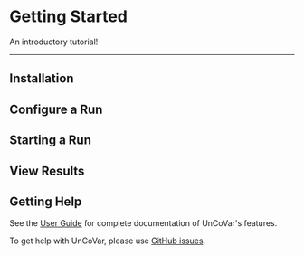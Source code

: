 # Getting Started

An introductory tutorial!

---

## Installation

## Configure a Run

## Starting a Run

## View Results

## Getting Help

See the [User Guide] for complete documentation of UnCoVar's features.

To get help with UnCoVar, please use [GitHub issues].

[Installation Guide]: user-guide/installation.md
[FAQs]: user-guide/faqs.md
[GitHub issues]: https://github.com/IKIM-Essen/uncovar/issues
[GitHub discussions]: https://github.com/IKIM-Essen/uncovar/discussions/
[User Guide]: user-guide/index.md
